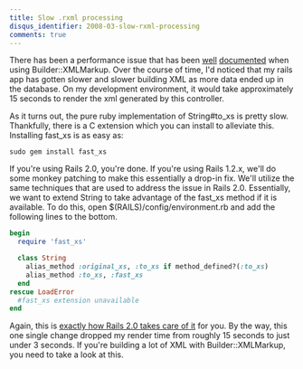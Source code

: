 ```yaml
---
title: Slow .rxml processing
disqus_identifier: 2008-03-slow-rxml-processing
comments: true
---
```


There has been a performance issue that has been [well][1] [documented][2] when using Builder::XMLMarkup. Over the course of time, I'd noticed that my rails app has gotten slower and slower building XML as more data ended up in the database. On my development environment, it would take approximately 15 seconds to render the xml generated by this controller.

As it turns out, the pure ruby implementation of String#to_xs is pretty slow. Thankfully, there is a C extension which you can install to alleviate this. Installing fast_xs is as easy as:

``` console
sudo gem install fast_xs
```

If you're using Rails 2.0, you're done. If you're using Rails 1.2.x, we'll do some monkey patching to make this essentially a drop-in fix. We'll utilize the same techniques that are used to address the issue in Rails 2.0. Essentially, we want to extend String to take advantage of the fast_xs method if it is available. To do this, open $(RAILS)/config/environment.rb and add the following lines to the bottom.

``` ruby
begin
  require 'fast_xs'

  class String
    alias_method :original_xs, :to_xs if method_defined?(:to_xs)
    alias_method :to_xs, :fast_xs
  end
rescue LoadError
  #fast_xs extension unavailable
end
```

Again, this is [exactly how Rails 2.0 takes care of it][3] for you. By the way, this one single change dropped my render time from roughly 15 seconds to just under 3 seconds. If you're building a lot of XML with Builder::XMLMarkup, you need to take a look at this.

[1]: http://groups.google.com/group/rubyjam/browse_thread/thread/82a9ddb762019bcc
[2]: http://blog.nicksieger.com/articles/2008/01/17/next-performance-fix-builder-xchar
[3]: http://dev.rubyonrails.org/browser/trunk/activesupport/lib/active_support/core_ext/string/xchar.rb?rev=7773
